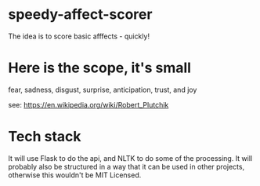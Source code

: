 # speedy-affect-scorer
The idea is to score basic afffects - quickly!

# Here is the scope, it's small
fear, 
sadness, 
disgust, 
surprise, 
anticipation, 
trust, 
and joy 

see: https://en.wikipedia.org/wiki/Robert_Plutchik

# Tech stack
It will use Flask to do the api, and NLTK to do some of the processing. It will probably also be structured in a way that it can be used in other projects, otherwise this wouldn't be MIT Licensed.
